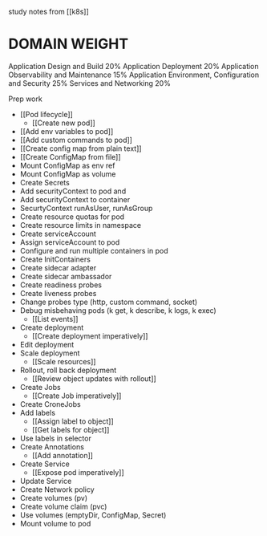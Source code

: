 study notes from [[k8s]]

# DOMAIN	WEIGHT
Application Design and Build	20%
Application Deployment	20%
Application Observability and Maintenance	15%
Application Environment, Configuration and Security	25%
Services and Networking	20%

Prep work

- [[Pod lifecycle]] 
  - [[Create new pod]]
- [[Add env variables to pod]]
- [[Add custom commands to pod]]
- [[Create config map from plain text]]
- [[Create ConfigMap from file]]
- Mount ConfigMap as env ref 
- Mount ConfigMap as volume
- Create Secrets
- Add securityContext to pod and 
- Add securityContext to container
- SecurtyContext runAsUser, runAsGroup
- Create resource quotas for pod
- Create resource limits in namespace
- Create serviceAccount
- Assign serviceAccount to pod
- Configure and run multiple containers in pod
- Create InitContainers
- Create sidecar adapter
- Create sidecar ambassador
- Create readiness probes
- Create liveness probes
- Change probes type (http, custom command, socket)
- Debug misbehaving pods (k get, k describe, k logs, k exec)
  - [[List events]]
- Create deployment
  - [[Create deployment imperatively]]
- Edit deployment
- Scale deployment 
  - [[Scale resources]]
- Rollout, roll back deployment
  - [[Review object updates with rollout]]
- Create Jobs
  - [[Create Job imperatively]]
- Create CroneJobs
- Add labels 
  - [[Assign label to object]] 
  - [[Get labels for object]]
- Use labels in selector
- Create Annotations 
  - [[Add annotation]]
- Create Service
  - [[Expose pod imperatively]]
- Update Service
- Create Network policy
- Create volumes (pv)
- Create volume claim (pvc)
- Use volumes (emptyDir, ConfigMap, Secret)
- Mount volume to pod

